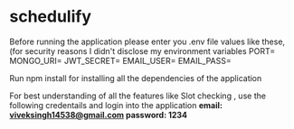 # schedulify
Before running the application please enter you .env file values like these, (for security reasons I didn't disclose my environment variables
PORT=
MONGO_URI=<your-mongodb-atlas-uri-for-nodejs>
JWT_SECRET=
EMAIL_USER=
EMAIL_PASS=

Run npm install for installing all the dependencies of the application

For best understanding of all the features like Slot checking , use the following credentails and login into the application
**email: viveksingh14538@gmail.com 
password: 1234**
